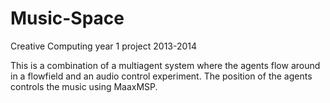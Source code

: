 # Music-Space
Creative Computing year 1 project 2013-2014


This is a combination of a multiagent system where the agents flow around in a flowfield and an audio control experiment. The position of the agents controls the music using MaaxMSP.
